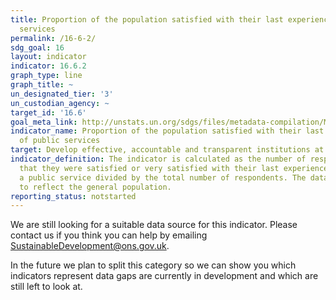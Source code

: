 ```yaml
---
title: Proportion of the population satisfied with their last experience of public
  services
permalink: /16-6-2/
sdg_goal: 16
layout: indicator
indicator: 16.6.2
graph_type: line
graph_title: ~
un_designated_tier: '3'
un_custodian_agency: ~
target_id: '16.6'
goal_meta_link: http://unstats.un.org/sdgs/files/metadata-compilation/Metadata-Goal-16.pdf
indicator_name: Proportion of the population satisfied with their last experience
  of public services
target: Develop effective, accountable and transparent institutions at all levels.
indicator_definition: The indicator is calculated as the number of respondents replying
  that they were satisfied or very satisfied with their last experience of accessing
  a public service divided by the total number of respondents. The data may be weighted
  to reflect the general population.
reporting_status: notstarted
---
```


We are still looking for a suitable data source for this indicator. Please contact us if you think you can help by emailing <a href="mailto:SustainableDevelopment@ons.gov.uk">SustainableDevelopment@ons.gov.uk</a>.

In the future we plan to split this category so we can show you which indicators represent data gaps are currently in development and which are still left to look at.
